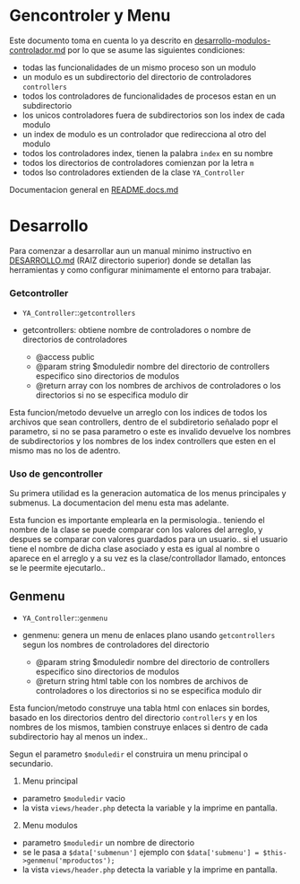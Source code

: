 
# Gencontroler y Menu

Este documento toma en cuenta lo ya descrito en [desarrollo-modulos-controlador.md](desarrollo-modulos-controlador.md)
por lo que se asume las siguientes condiciones:

* todas las funcionalidades de un mismo proceso son un modulo
* un modulo es un subdirectorio del directorio de controladores `controllers`
* todos los controladores de funcionalidades de procesos estan en un subdirectorio
* los unicos controladores fuera de subdirectorios son los index de cada modulo
* un index de modulo es un controlador que redirecciona al otro del modulo
* todos los controladores index, tienen la palabra `index` en su nombre
* todos los directorios de controladores comienzan por la letra `m`
* todos lso controladores extienden de la clase `YA_Controller`

Documentacion general en [README.docs.md](README.docs.md)

# Desarrollo

Para comenzar a desarrollar aun un manual minimo instructivo en [DESARROLLO.md](../DESARROLLO.md) (RAIZ directorio superior)
donde se detallan las herramientas y como configurar minimamente el entorno para trabajar.

### Getcontroller

* `YA_Controller`::`getcontrollers`

* getcontrollers: obtiene nombre de controladores o nombre de directorios de controladores
	 * @access public
	 * @param string $moduledir nombre del directorio de controllers especifico sino directorios de modulos
	 * @return array con los nombres de archivos de controladores o los directorios si no se especifica modulo dir

Esta funcion/metodo devuelve un arreglo con los indices de todos los archivos
que sean controllers, dentro de el subdiretorio señalado popr el parametro, 
si no se pasa parametro o este es invalido devuelve los nombres de subdirectorios 
y los nombres de los index controllers que esten en el mismo mas no los de adentro.

### Uso de gencontroller

Su primera utilidad es la generacion automatica de los menus principales y submenus.
La documentacion del menu esta mas adelante.

Esta funcion es importante emplearla en la permisologia.. 
teniendo el nombre de la clase se puede comparar con los valores del arreglo, 
y despues se comparar con valores guardados para un usuario.. 
si el usuario tiene el nombre de dicha clase asociado y esta es 
igual al nombre o aparece en el arreglo y a su vez es la clase/controllador llamado, 
entonces se le peermite ejecutarlo..

## Genmenu

* `YA_Controller`::`genmenu`

* genmenu: genera un menu de enlaces plano usando `getcontrollers` segun los nombres de controladores del directorio
	 * @param string $moduledir nombre del directorio de controllers especifico sino directorios de modulos
	 * @return string html table con los nombres de archivos de controladores o los directorios si no se especifica modulo dir

Esta funcion/metodo construye una tabla html con enlaces sin bordes, basado en 
los directorios dentro del directorio `controllers` y en los nombres de los mismos, 
tambien construye enlaces si dentro de cada subdirectorio hay al menos un index..

Segun el parametro `$moduledir` el construira un menu principal o secundario.

1. Menu principal
  * parametro `$moduledir` vacio
  * la vista `views/header.php` detecta la variable y la imprime en pantalla.
2. Menu modulos
  * parametro `$moduledir` un nombre de directorio
  * se le pasa a `$data['submenun']` ejemplo con `$data['submenu'] = $this->genmenu('mproductos');`
  * la vista `views/header.php` detecta la variable y la imprime en pantalla.
